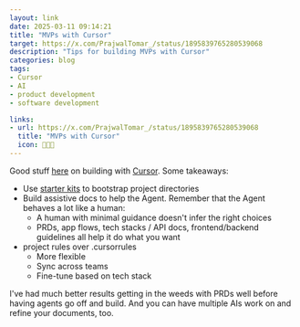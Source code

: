 ```yaml
---
layout: link
date: 2025-03-11 09:14:21
title: "MVPs with Cursor"
target: https://x.com/PrajwalTomar_/status/1895839765280539068
description: "Tips for building MVPs with Cursor"
categories: blog
tags:
- Cursor
- AI
- product development
- software development

links:
- url: https://x.com/PrajwalTomar_/status/1895839765280539068
  title: "MVPs with Cursor"
  icon: 🧑🏼‍💻
---
```


Good stuff [here](https://x.com/prajwaltomar_/status/1895839765280539068/?rw_tt_thread=True) on building with [Cursor](https://www.cursor.com/). Some takeaways:

- Use [starter kits](https://www.codeguide.dev/) to bootstrap project directories
- Build assistive docs to help the Agent. Remember that the Agent behaves a lot like a human:
	- A human with minimal guidance doesn't infer the right choices
	- PRDs, app flows, tech stacks / API docs, frontend/backend guidelines all help it do what you want
- project rules over .cursorrules
	- More flexible
	- Sync across teams
	- Fine-tune based on tech stack

I've had much better results getting in the weeds with PRDs well before having agents go off and build. And you can have multiple AIs work on and
refine your documents, too.
